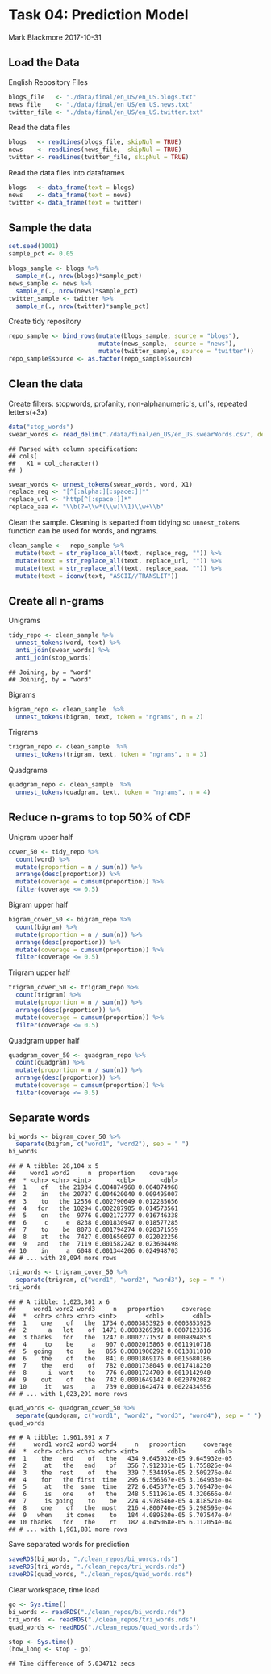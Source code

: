 Task 04: Prediction Model
================
Mark Blackmore
2017-10-31

Load the Data
-------------

English Repository Files

``` r
blogs_file   <- "./data/final/en_US/en_US.blogs.txt"
news_file    <- "./data/final/en_US/en_US.news.txt"
twitter_file <- "./data/final/en_US/en_US.twitter.txt"  
```

Read the data files

``` r
blogs   <- readLines(blogs_file, skipNul = TRUE)
news    <- readLines(news_file,  skipNul = TRUE)
twitter <- readLines(twitter_file, skipNul = TRUE)
```

Read the data files into dataframes

``` r
blogs   <- data_frame(text = blogs)
news    <- data_frame(text = news)
twitter <- data_frame(text = twitter)
```

Sample the data
---------------

``` r
set.seed(1001)
sample_pct <- 0.05

blogs_sample <- blogs %>%
  sample_n(., nrow(blogs)*sample_pct)
news_sample <- news %>%
  sample_n(., nrow(news)*sample_pct)
twitter_sample <- twitter %>%
  sample_n(., nrow(twitter)*sample_pct)
```

Create tidy repository

``` r
repo_sample <- bind_rows(mutate(blogs_sample, source = "blogs"),
                         mutate(news_sample,  source = "news"),
                         mutate(twitter_sample, source = "twitter")) 
repo_sample$source <- as.factor(repo_sample$source)
```

Clean the data
--------------

Create filters: stopwords, profanity, non-alphanumeric's, url's, repeated letters(+3x)

``` r
data("stop_words")
swear_words <- read_delim("./data/final/en_US/en_US.swearWords.csv", delim = "\n", col_names = FALSE)
```

    ## Parsed with column specification:
    ## cols(
    ##   X1 = col_character()
    ## )

``` r
swear_words <- unnest_tokens(swear_words, word, X1)
replace_reg <- "[^[:alpha:][:space:]]*"
replace_url <- "http[^[:space:]]*"
replace_aaa <- "\\b(?=\\w*(\\w)\\1)\\w+\\b"  
```

Clean the sample. Cleaning is separted from tidying so `unnest_tokens` function can be used for words, and ngrams.

``` r
clean_sample <-  repo_sample %>%
  mutate(text = str_replace_all(text, replace_reg, "")) %>%
  mutate(text = str_replace_all(text, replace_url, "")) %>%
  mutate(text = str_replace_all(text, replace_aaa, "")) %>% 
  mutate(text = iconv(text, "ASCII//TRANSLIT"))
```

Create all n-grams
------------------

Unigrams

``` r
tidy_repo <- clean_sample %>%
  unnest_tokens(word, text) %>%
  anti_join(swear_words) %>%
  anti_join(stop_words)
```

    ## Joining, by = "word"
    ## Joining, by = "word"

Bigrams

``` r
bigram_repo <- clean_sample  %>%
  unnest_tokens(bigram, text, token = "ngrams", n = 2)
```

Trigrams

``` r
trigram_repo <- clean_sample  %>%
  unnest_tokens(trigram, text, token = "ngrams", n = 3)
```

Quadgrams

``` r
quadgram_repo <- clean_sample  %>%
  unnest_tokens(quadgram, text, token = "ngrams", n = 4)
```

Reduce n-grams to top 50% of CDF
--------------------------------

Unigram upper half

``` r
cover_50 <- tidy_repo %>%
  count(word) %>%  
  mutate(proportion = n / sum(n)) %>%
  arrange(desc(proportion)) %>%  
  mutate(coverage = cumsum(proportion)) %>%
  filter(coverage <= 0.5)
```

Bigram upper half

``` r
bigram_cover_50 <- bigram_repo %>%
  count(bigram) %>%  
  mutate(proportion = n / sum(n)) %>%
  arrange(desc(proportion)) %>%  
  mutate(coverage = cumsum(proportion)) %>%
  filter(coverage <= 0.5)
```

Trigram upper half

``` r
trigram_cover_50 <- trigram_repo %>%
  count(trigram) %>%  
  mutate(proportion = n / sum(n)) %>%
  arrange(desc(proportion)) %>%  
  mutate(coverage = cumsum(proportion)) %>%
  filter(coverage <= 0.5)
```

Quadgram upper half

``` r
quadgram_cover_50 <- quadgram_repo %>%
  count(quadgram) %>%  
  mutate(proportion = n / sum(n)) %>%
  arrange(desc(proportion)) %>%  
  mutate(coverage = cumsum(proportion)) %>%
  filter(coverage <= 0.5)
```

Separate words
--------------

``` r
bi_words <- bigram_cover_50 %>%
  separate(bigram, c("word1", "word2"), sep = " ")
bi_words
```

    ## # A tibble: 28,104 x 5
    ##    word1 word2     n  proportion    coverage
    ##  * <chr> <chr> <int>       <dbl>       <dbl>
    ##  1    of   the 21934 0.004874968 0.004874968
    ##  2    in   the 20787 0.004620040 0.009495007
    ##  3    to   the 12556 0.002790649 0.012285656
    ##  4   for   the 10294 0.002287905 0.014573561
    ##  5    on   the  9776 0.002172777 0.016746338
    ##  6     c     e  8238 0.001830947 0.018577285
    ##  7    to    be  8073 0.001794274 0.020371559
    ##  8    at   the  7427 0.001650697 0.022022256
    ##  9   and   the  7119 0.001582242 0.023604498
    ## 10    in     a  6048 0.001344206 0.024948703
    ## # ... with 28,094 more rows

``` r
tri_words <- trigram_cover_50 %>%
  separate(trigram, c("word1", "word2", "word3"), sep = " ")
tri_words
```

    ## # A tibble: 1,023,301 x 6
    ##     word1 word2 word3     n   proportion     coverage
    ##  *  <chr> <chr> <chr> <int>        <dbl>        <dbl>
    ##  1    one    of   the  1734 0.0003853925 0.0003853925
    ##  2      a   lot    of  1471 0.0003269391 0.0007123316
    ##  3 thanks   for   the  1247 0.0002771537 0.0009894853
    ##  4     to    be     a   907 0.0002015865 0.0011910718
    ##  5  going    to    be   855 0.0001900292 0.0013811010
    ##  6    the    of   the   841 0.0001869176 0.0015680186
    ##  7    the   end    of   782 0.0001738045 0.0017418230
    ##  8      i  want    to   776 0.0001724709 0.0019142940
    ##  9    out    of   the   742 0.0001649142 0.0020792082
    ## 10     it   was     a   739 0.0001642474 0.0022434556
    ## # ... with 1,023,291 more rows

``` r
quad_words <- quadgram_cover_50 %>%
  separate(quadgram, c("word1", "word2", "word3", "word4"), sep = " ")
quad_words
```

    ## # A tibble: 1,961,891 x 7
    ##     word1 word2 word3 word4     n   proportion     coverage
    ##  *  <chr> <chr> <chr> <chr> <int>        <dbl>        <dbl>
    ##  1    the   end    of   the   434 9.645932e-05 9.645932e-05
    ##  2     at   the   end    of   356 7.912331e-05 1.755826e-04
    ##  3    the  rest    of   the   339 7.534495e-05 2.509276e-04
    ##  4    for   the first  time   295 6.556567e-05 3.164933e-04
    ##  5     at   the  same  time   272 6.045377e-05 3.769470e-04
    ##  6     is   one    of   the   248 5.511961e-05 4.320666e-04
    ##  7     is going    to    be   224 4.978546e-05 4.818521e-04
    ##  8    one    of   the  most   216 4.800740e-05 5.298595e-04
    ##  9   when    it comes    to   184 4.089520e-05 5.707547e-04
    ## 10 thanks   for   the    rt   182 4.045068e-05 6.112054e-04
    ## # ... with 1,961,881 more rows

Save separated words for prediction

``` r
saveRDS(bi_words, "./clean_repos/bi_words.rds")
saveRDS(tri_words, "./clean_repos/tri_words.rds")
saveRDS(quad_words, "./clean_repos/quad_words.rds")
```

Clear workspace, time load

``` r
go <- Sys.time()
bi_words <- readRDS("./clean_repos/bi_words.rds")
tri_words  <- readRDS("./clean_repos/tri_words.rds")
quad_words <- readRDS("./clean_repos/quad_words.rds")

stop <- Sys.time()
(how_long <- stop - go)
```

    ## Time difference of 5.034712 secs
